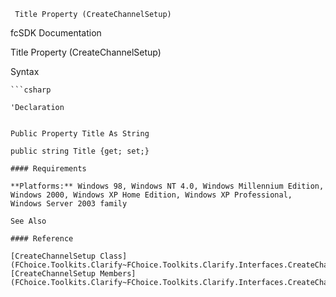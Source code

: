 ﻿     Title Property (CreateChannelSetup)                                                   

fcSDK Documentation

Title Property (CreateChannelSetup)

Syntax

```vbnet
```csharp

'Declaration
 

Public Property Title As String

public string Title {get; set;}

#### Requirements

**Platforms:** Windows 98, Windows NT 4.0, Windows Millennium Edition, Windows 2000, Windows XP Home Edition, Windows XP Professional, Windows Server 2003 family

See Also

#### Reference

[CreateChannelSetup Class](FChoice.Toolkits.Clarify~FChoice.Toolkits.Clarify.Interfaces.CreateChannelSetup.md)  
[CreateChannelSetup Members](FChoice.Toolkits.Clarify~FChoice.Toolkits.Clarify.Interfaces.CreateChannelSetup_members.md)